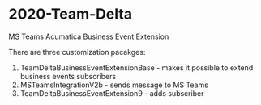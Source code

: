# 2020-Team-Delta
MS Teams Acumatica Business Event Extension

There are three customization pacakges:
1. TeamDeltaBusinessEventExtensionBase - makes it possible to extend business events subscribers
2. MSTeamsIntegrationV2b - sends message to MS Teams
3. TeamDeltaBusinessEventExtension9 - adds subscriber
